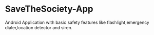# SaveTheSociety-App
Android Application with basic safety features like flashlight,emergency dialer,location detector and siren.
